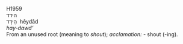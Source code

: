 <body>
  <p>H1959<br>  הידד  <br> הֵידָּד  ‎  hêydâd  <br><i>hay-dawd‘ </i><br>From an unused root (meaning to <i>shout</i>); <i>acclamation: - </i>shout (-ing).<br></p>
 </body>